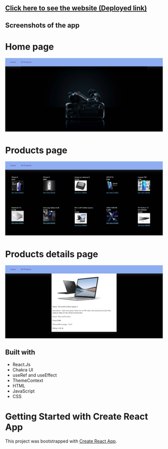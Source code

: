 ## [Click here to see the website (Deployed link)](https://graceful-scone-11f2f8.netlify.app/)

## Screenshots of the app


# Home page
![](https://github.com/tarun10001/RCT-121/blob/main/26May%20React%20Routing-1/a1.png?raw=true)
# Products page
![](https://github.com/tarun10001/RCT-121/blob/main/26May%20React%20Routing-1/a2.png?raw=true)
# Products details page
![](https://github.com/tarun10001/RCT-121/blob/main/26May%20React%20Routing-1/a3.png?raw=true)

## Built with 

- React.Js
- Chakra UI
- useRef and useEffect 
- ThemeContext
- HTML
- JavaScript
- CSS


# Getting Started with Create React App

This project was bootstrapped with [Create React App](https://github.com/facebook/create-react-app).
